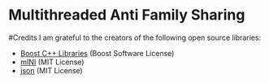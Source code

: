 # Multithreaded Anti Family Sharing
#Credits
I am grateful to the creators of the following open source libraries:
  - [Boost C++ Libraries](http://www.boost.org/) (Boost Software License)
  - [mINI](https://github.com/pulzed/mINI) (MIT License)
  - [json](https://github.com/nlohmann/json) (MIT License)